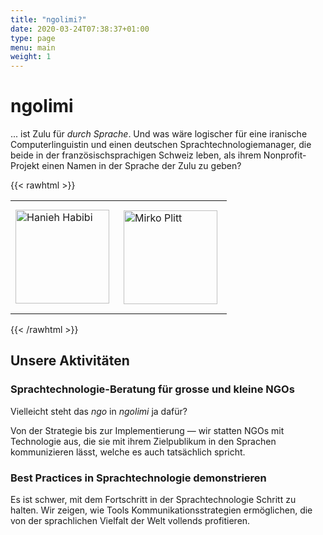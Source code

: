 ```yaml
---
title: "ngolimi?"
date: 2020-03-24T07:38:37+01:00
type: page
menu: main
weight: 1
---
```


# ngolimi
... ist Zulu für *durch Sprache*. Und was wäre logischer für eine iranische Computerlinguistin und einen deutschen Sprachtechnologiemanager, die beide in der französischsprachigen Schweiz leben, als ihrem Nonprofit-Projekt einen Namen in der Sprache der Zulu zu geben?

{{< rawhtml >}}
<table>
<tr><td>
<img src="https://ngolimi.org/Hanieh_Habibi.jpg" alt="Hanieh Habibi" style="width:150px"/>
</td><td style="padding: 15px;">
<img src="https://ngolimi.org/Mirko_Plitt.jpg" alt="Mirko Plitt" style="width:150px"/>
</td>
</tr>
</table>
{{< /rawhtml >}}

## Unsere Aktivitäten
### Sprachtechnologie-Beratung für grosse und kleine NGOs
Vielleicht steht das _ngo_ in _ngolimi_ ja dafür?

Von der Strategie bis zur Implementierung — wir statten NGOs mit Technologie aus, die sie mit ihrem Zielpublikum in den Sprachen kommunizieren lässt, welche es auch tatsächlich spricht.
### Best Practices in Sprachtechnologie demonstrieren
Es ist schwer, mit dem Fortschritt in der Sprachtechnologie Schritt zu halten. Wir zeigen, wie Tools Kommunikationsstrategien ermöglichen, die von der sprachlichen Vielfalt der Welt vollends profitieren.

